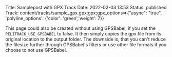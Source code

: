Title: Samplepost with GPX Track
Date: 2022-02-03 13:53
Status: published
Track: content/tracks/sample_gpx.gpx;gpx;gpx_options=>{"async": "true", 'polyline_options': {'color': 'green','weight': 7}}

This page could also be created without using GPSBabel, if you set the `PELITRACK_USE_GPSBABEL` to false. It then simply copies the gpx file from its
original location to the output folder. The downside is, that you can't reduce the filesize further through GPSBabel's filters or use other file formats
if you choose to not use GPSBabel.
